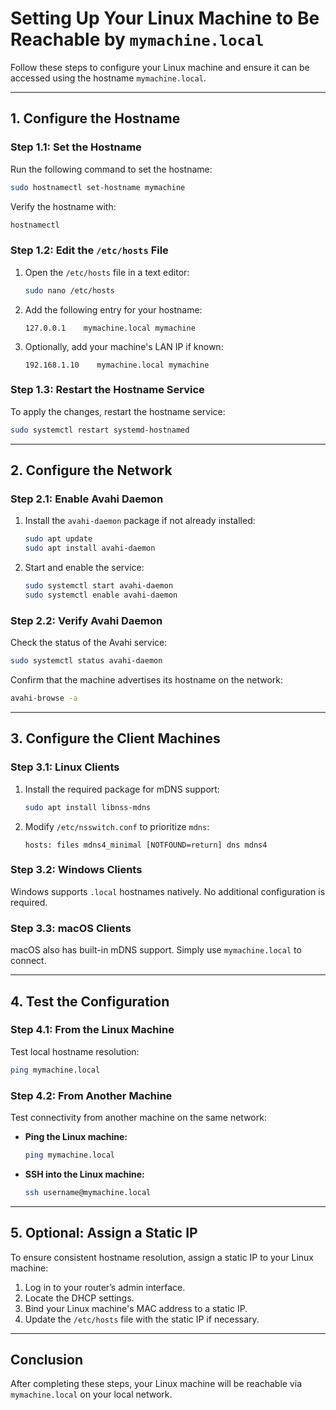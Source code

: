# Setting Up Your Linux Machine to Be Reachable by `mymachine.local`

Follow these steps to configure your Linux machine and ensure it can be accessed using the hostname `mymachine.local`.

---

## **1. Configure the Hostname**

### **Step 1.1: Set the Hostname**
Run the following command to set the hostname:

```bash
sudo hostnamectl set-hostname mymachine
```

Verify the hostname with:

```bash
hostnamectl
```

### **Step 1.2: Edit the `/etc/hosts` File**
1. Open the `/etc/hosts` file in a text editor:

    ```bash
    sudo nano /etc/hosts
    ```

2. Add the following entry for your hostname:
    ```
    127.0.0.1    mymachine.local mymachine
    ```

3. Optionally, add your machine's LAN IP if known:
    ```
    192.168.1.10    mymachine.local mymachine
    ```

### **Step 1.3: Restart the Hostname Service**
To apply the changes, restart the hostname service:

```bash
sudo systemctl restart systemd-hostnamed
```

---

## **2. Configure the Network**

### **Step 2.1: Enable Avahi Daemon**
1. Install the `avahi-daemon` package if not already installed:

    ```bash
    sudo apt update
    sudo apt install avahi-daemon
    ```

2. Start and enable the service:

    ```bash
    sudo systemctl start avahi-daemon
    sudo systemctl enable avahi-daemon
    ```

### **Step 2.2: Verify Avahi Daemon**
Check the status of the Avahi service:

```bash
sudo systemctl status avahi-daemon
```

Confirm that the machine advertises its hostname on the network:

```bash
avahi-browse -a
```

---

## **3. Configure the Client Machines**

### **Step 3.1: Linux Clients**
1. Install the required package for mDNS support:

    ```bash
    sudo apt install libnss-mdns
    ```

2. Modify `/etc/nsswitch.conf` to prioritize `mdns`:

    ```
    hosts: files mdns4_minimal [NOTFOUND=return] dns mdns4
    ```

### **Step 3.2: Windows Clients**
Windows supports `.local` hostnames natively. No additional configuration is required.

### **Step 3.3: macOS Clients**
macOS also has built-in mDNS support. Simply use `mymachine.local` to connect.

---

## **4. Test the Configuration**

### **Step 4.1: From the Linux Machine**
Test local hostname resolution:

```bash
ping mymachine.local
```

### **Step 4.2: From Another Machine**
Test connectivity from another machine on the same network:

- **Ping the Linux machine:**

    ```bash
    ping mymachine.local
    ```

- **SSH into the Linux machine:**

    ```bash
    ssh username@mymachine.local
    ```

---

## **5. Optional: Assign a Static IP**

To ensure consistent hostname resolution, assign a static IP to your Linux machine:

1. Log in to your router’s admin interface.
2. Locate the DHCP settings.
3. Bind your Linux machine's MAC address to a static IP.
4. Update the `/etc/hosts` file with the static IP if necessary.

---

## **Conclusion**
After completing these steps, your Linux machine will be reachable via `mymachine.local` on your local network.
